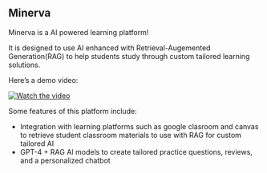 ## Minerva

Minerva is a AI powered learning platform!

It is designed to use AI enhanced with Retrieval-Augemented Generation(RAG) to help students study through custom tailored learning solutions.

Here’s a demo video:

[![Watch the video](https://img.youtube.com/vi/JcXsHGkR_6c/0.jpg)](https://youtu.be/JcXsHGkR_6c)

Some features of this platform include:
* Integration with learning platforms such as google clasroom and canvas to retrieve student classroom materials to use with RAG for custom tailored AI
* GPT-4 + RAG AI models to create tailored practice questions, reviews, and a personalized chatbot
